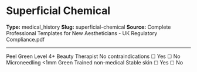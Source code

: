 # Superficial Chemical

**Type:** medical_history
**Slug:** superficial-chemical
**Source:** Complete Professional Templates for New Aestheticians - UK Regulatory Compliance.pdf

---

Peel
Green Level 4+ Beauty Therapist No contraindications
☐ Yes ☐
No
Microneedling <1mm Green Trained non-medical Stable skin
☐ Yes ☐
No